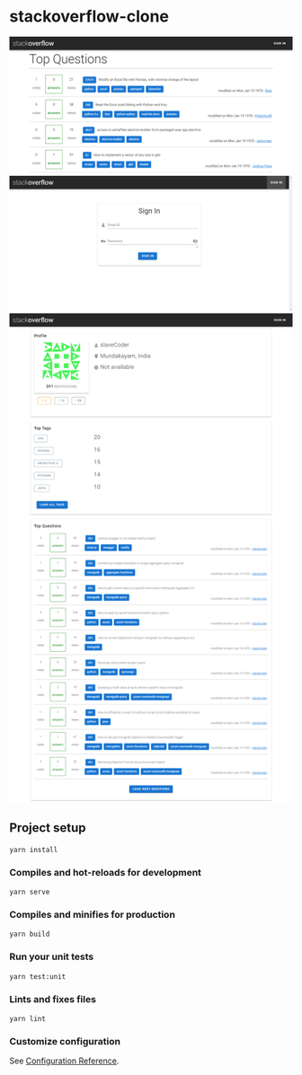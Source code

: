 # stackoverflow-clone

![Snapshot](https://github.com/GadhariSachin/HTML-CSS/blob/master/stackoverflow-clone-questionlist-page.png)
![Snapshot](https://github.com/GadhariSachin/HTML-CSS/blob/master/stackoverflow-clone-signin-page.png)
![Snapshot](https://github.com/GadhariSachin/HTML-CSS/blob/master/stackoverflow-clone-user-profile-page.png)


## Project setup
```
yarn install
```

### Compiles and hot-reloads for development
```
yarn serve
```

### Compiles and minifies for production
```
yarn build
```

### Run your unit tests
```
yarn test:unit
```

### Lints and fixes files
```
yarn lint
```

### Customize configuration
See [Configuration Reference](https://cli.vuejs.org/config/).
